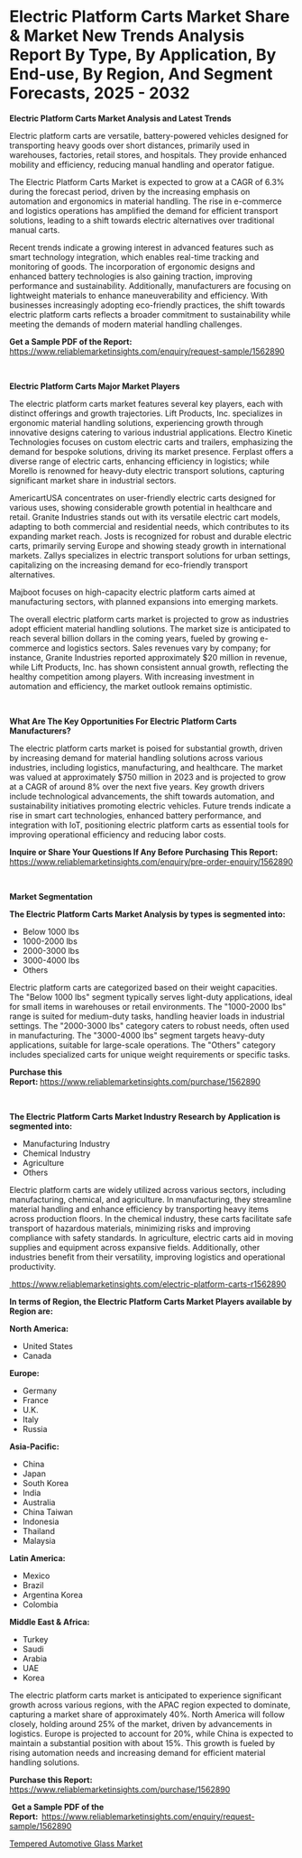 <p><h1>Electric Platform Carts Market Share & Market New Trends Analysis Report By Type, By Application, By End-use, By Region, And Segment Forecasts, 2025 - 2032</h1></p><p><strong>Electric Platform Carts Market Analysis and Latest Trends</strong></p>
<p><p>Electric platform carts are versatile, battery-powered vehicles designed for transporting heavy goods over short distances, primarily used in warehouses, factories, retail stores, and hospitals. They provide enhanced mobility and efficiency, reducing manual handling and operator fatigue. </p><p>The Electric Platform Carts Market is expected to grow at a CAGR of 6.3% during the forecast period, driven by the increasing emphasis on automation and ergonomics in material handling. The rise in e-commerce and logistics operations has amplified the demand for efficient transport solutions, leading to a shift towards electric alternatives over traditional manual carts. </p><p>Recent trends indicate a growing interest in advanced features such as smart technology integration, which enables real-time tracking and monitoring of goods. The incorporation of ergonomic designs and enhanced battery technologies is also gaining traction, improving performance and sustainability. Additionally, manufacturers are focusing on lightweight materials to enhance maneuverability and efficiency. With businesses increasingly adopting eco-friendly practices, the shift towards electric platform carts reflects a broader commitment to sustainability while meeting the demands of modern material handling challenges.</p></p>
<p><strong>Get a Sample PDF of the Report:&nbsp;</strong> <a href="https://www.reliablemarketinsights.com/enquiry/request-sample/1562890?utm_campaign=2240&utm_medium=2&utm_source=Github&utm_content=ia&utm_term=30032025&utm_id=electric-platform-carts">https://www.reliablemarketinsights.com/enquiry/request-sample/1562890</a></p>
<p>&nbsp;</p>
<p><strong>Electric Platform Carts Major Market Players</strong></p>
<p><p>The electric platform carts market features several key players, each with distinct offerings and growth trajectories. Lift Products, Inc. specializes in ergonomic material handling solutions, experiencing growth through innovative designs catering to various industrial applications. Electro Kinetic Technologies focuses on custom electric carts and trailers, emphasizing the demand for bespoke solutions, driving its market presence. Ferplast offers a diverse range of electric carts, enhancing efficiency in logistics; while Morello is renowned for heavy-duty electric transport solutions, capturing significant market share in industrial sectors.</p><p>AmericartUSA concentrates on user-friendly electric carts designed for various uses, showing considerable growth potential in healthcare and retail. Granite Industries stands out with its versatile electric cart models, adapting to both commercial and residential needs, which contributes to its expanding market reach. Josts is recognized for robust and durable electric carts, primarily serving Europe and showing steady growth in international markets. Zallys specializes in electric transport solutions for urban settings, capitalizing on the increasing demand for eco-friendly transport alternatives.</p><p>Majboot focuses on high-capacity electric platform carts aimed at manufacturing sectors, with planned expansions into emerging markets.</p><p>The overall electric platform carts market is projected to grow as industries adopt efficient material handling solutions. The market size is anticipated to reach several billion dollars in the coming years, fueled by growing e-commerce and logistics sectors. Sales revenues vary by company; for instance, Granite Industries reported approximately $20 million in revenue, while Lift Products, Inc. has shown consistent annual growth, reflecting the healthy competition among players. With increasing investment in automation and efficiency, the market outlook remains optimistic.</p></p>
<p>&nbsp;</p>
<p><strong>What Are The Key Opportunities For Electric Platform Carts Manufacturers?</strong></p>
<p><p>The electric platform carts market is poised for substantial growth, driven by increasing demand for material handling solutions across various industries, including logistics, manufacturing, and healthcare. The market was valued at approximately $750 million in 2023 and is projected to grow at a CAGR of around 8% over the next five years. Key growth drivers include technological advancements, the shift towards automation, and sustainability initiatives promoting electric vehicles. Future trends indicate a rise in smart cart technologies, enhanced battery performance, and integration with IoT, positioning electric platform carts as essential tools for improving operational efficiency and reducing labor costs.</p></p>
<p><strong>Inquire or Share Your Questions If Any Before Purchasing This Report:</strong> <a href="https://www.reliablemarketinsights.com/enquiry/pre-order-enquiry/1562890?utm_campaign=2240&utm_medium=2&utm_source=Github&utm_content=ia&utm_term=30032025&utm_id=electric-platform-carts">https://www.reliablemarketinsights.com/enquiry/pre-order-enquiry/1562890</a></p>
<p>&nbsp;</p>
<p><strong>Market Segmentation</strong></p>
<p><strong>The Electric Platform Carts Market Analysis by types is segmented into:</strong></p>
<p><ul><li>Below 1000 lbs</li><li>1000-2000 lbs</li><li>2000-3000 lbs</li><li>3000-4000 lbs</li><li>Others</li></ul></p>
<p><p>Electric platform carts are categorized based on their weight capacities. The "Below 1000 lbs" segment typically serves light-duty applications, ideal for small items in warehouses or retail environments. The "1000-2000 lbs" range is suited for medium-duty tasks, handling heavier loads in industrial settings. The "2000-3000 lbs" category caters to robust needs, often used in manufacturing. The "3000-4000 lbs" segment targets heavy-duty applications, suitable for large-scale operations. The "Others" category includes specialized carts for unique weight requirements or specific tasks.</p></p>
<p><strong>Purchase this Report:&nbsp;</strong><a href="https://www.reliablemarketinsights.com/purchase/1562890?utm_campaign=2240&utm_medium=2&utm_source=Github&utm_content=ia&utm_term=30032025&utm_id=electric-platform-carts">https://www.reliablemarketinsights.com/purchase/1562890</a></p>
<p>&nbsp;</p>
<p><strong>The Electric Platform Carts Market Industry Research by Application is segmented into:</strong></p>
<p><ul><li>Manufacturing Industry</li><li>Chemical Industry</li><li>Agriculture</li><li>Others</li></ul></p>
<p><p>Electric platform carts are widely utilized across various sectors, including manufacturing, chemical, and agriculture. In manufacturing, they streamline material handling and enhance efficiency by transporting heavy items across production floors. In the chemical industry, these carts facilitate safe transport of hazardous materials, minimizing risks and improving compliance with safety standards. In agriculture, electric carts aid in moving supplies and equipment across expansive fields. Additionally, other industries benefit from their versatility, improving logistics and operational productivity.</p></p>
<p><a href="https://www.reliablemarketinsights.com/electric-platform-carts-r1562890?utm_campaign=2240&utm_medium=2&utm_source=Github&utm_content=ia&utm_term=30032025&utm_id=electric-platform-carts">&nbsp;https://www.reliablemarketinsights.com/electric-platform-carts-r1562890</a></p>
<p><strong>In terms of Region, the Electric Platform Carts Market Players available by Region are:</strong></p>
<p>
    <p> <strong> North America: </strong>
        <ul>
            <li>United States</li>
            <li>Canada</li>
        </ul>
        </p> 
    <p> <strong> Europe: </strong>
        <ul>
            <li>Germany</li>
            <li>France</li>
            <li>U.K.</li>
            <li>Italy</li>
            <li>Russia</li>
        </ul>
        </p> 
    <p> <strong> Asia-Pacific: </strong>
        <ul>
            <li>China</li>
            <li>Japan</li>
            <li>South Korea</li>
            <li>India</li>
            <li>Australia</li>
            <li>China Taiwan</li>
            <li>Indonesia</li>
            <li>Thailand</li>
            <li>Malaysia</li>
        </ul>
        </p> 
    <p> <strong> Latin America: </strong>
        <ul>
            <li>Mexico</li>
            <li>Brazil</li>
            <li>Argentina Korea</li>
            <li>Colombia</li>
        </ul>
        </p> 
    <p> <strong> Middle East & Africa: </strong>
        <ul>
            <li>Turkey</li>
            <li>Saudi</li>
            <li>Arabia</li>
            <li>UAE</li>
            <li>Korea</li>
        </ul>
    </p>
    </p>
<p><p>The electric platform carts market is anticipated to experience significant growth across various regions, with the APAC region expected to dominate, capturing a market share of approximately 40%. North America will follow closely, holding around 25% of the market, driven by advancements in logistics. Europe is projected to account for 20%, while China is expected to maintain a substantial position with about 15%. This growth is fueled by rising automation needs and increasing demand for efficient material handling solutions.</p></p>
<p><strong>Purchase this Report: </strong><a href="https://www.reliablemarketinsights.com/purchase/1562890?utm_campaign=2240&utm_medium=2&utm_source=Github&utm_content=ia&utm_term=30032025&utm_id=electric-platform-carts">https://www.reliablemarketinsights.com/purchase/1562890</a></p>
<p>&nbsp;<strong>Get a Sample PDF of the Report:&nbsp;&nbsp;</strong><a href="https://www.reliablemarketinsights.com/enquiry/request-sample/1562890?utm_campaign=2240&utm_medium=2&utm_source=Github&utm_content=ia&utm_term=30032025&utm_id=electric-platform-carts">https://www.reliablemarketinsights.com/enquiry/request-sample/1562890</a></p>
<p><strong></strong></p>
<p><p><a href="https://github.com/stillsfloria19981/Market-Research-Report-List-1/blob/main/tempered-automotive-glass-market.md?utm_campaign=2240&utm_medium=2&utm_source=Github&utm_content=ia&utm_term=30032025&utm_id=electric-platform-carts">Tempered Automotive Glass Market</a></p></p>